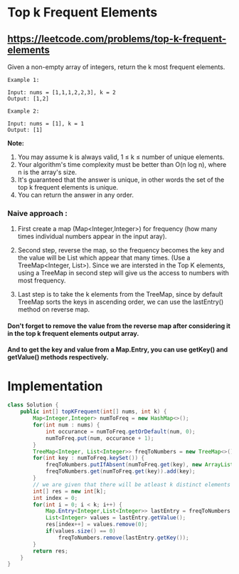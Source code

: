 # Top k Frequent Elements
## https://leetcode.com/problems/top-k-frequent-elements

Given a non-empty array of integers, return the k most frequent elements.
```
Example 1:

Input: nums = [1,1,1,2,2,3], k = 2
Output: [1,2]

Example 2:

Input: nums = [1], k = 1
Output: [1]
```
**Note:**

1. You may assume k is always valid, 1 ≤ k ≤ number of unique elements.
2. Your algorithm's time complexity must be better than O(n log n), where n is the array's size.
3. It's guaranteed that the answer is unique, in other words the set of the top k frequent elements is unique.
4. You can return the answer in any order.


### Naive approach :
1. First create a map (Map<Integer,Integer>) for frequency (how many times individual numbers appear in the input aray).

2. Second step, reverse the map, so the frequency becomes the key and the value will be List<Integer> which appear that many times. (Use a TreeMap<Integer, List<Integer>>). Since we are intersted in the Top K elements, using a TreeMap in second step will give us the access to numbers with most frequency.    

3. Last step is to take the k elements from the TreeMap, since by default TreeMap sorts the keys in ascending order, we can use the lastEntry() method on reverse map.
   
#### Don't forget to remove the value from the reverse map after considering it in the top k frequent elements output array.   
#### And to get the key and value from a Map.Entry, you can use getKey() and getValue() methods respectively.

# Implementation 
```java
class Solution {
    public int[] topKFrequent(int[] nums, int k) {
        Map<Integer,Integer> numToFreq = new HashMap<>();
        for(int num : nums) {
            int occurance = numToFreq.getOrDefault(num, 0);
            numToFreq.put(num, occurance + 1);
        }
        TreeMap<Integer, List<Integer>> freqToNumbers = new TreeMap<>();
        for(int key : numToFreq.keySet()) {
            freqToNumbers.putIfAbsent(numToFreq.get(key), new ArrayList<Integer>());
            freqToNumbers.get(numToFreq.get(key)).add(key);
        }
        // we are given that there will be atleast k distinct elements
        int[] res = new int[k];
        int index = 0;
        for(int i = 0; i < k; i++) {
            Map.Entry<Integer,List<Integer>> lastEntry = freqToNumbers.lastEntry();
            List<Integer> values = lastEntry.getValue();
            res[index++] = values.remove(0);
            if(values.size() == 0)
                freqToNumbers.remove(lastEntry.getKey());
        }
        return res;
    }
}
```
